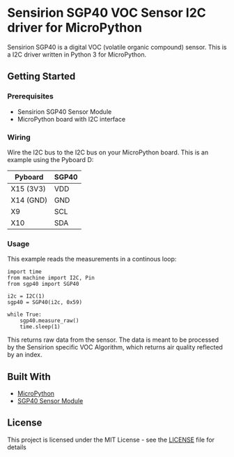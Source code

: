 # Sensirion SGP40 VOC Sensor I2C driver for MicroPython

Sensirion SGP40 is a digital VOC (volatile organic compound) sensor. This
is a I2C driver written in Python 3 for MicroPython.

## Getting Started

### Prerequisites

* Sensirion SGP40 Sensor Module
* MicroPython board with I2C interface

### Wiring

Wire the I2C bus to the I2C bus on your MicroPython board. This is an example
using the Pyboard D:

| Pyboard       | SGP40         |
| ------------- |---------------|
| X15 (3V3)     | VDD           |
| X14 (GND)     | GND           |
| X9            | SCL           |
| X10           | SDA           |

### Usage

This example reads the measurements in a continous loop:

```
import time
from machine import I2C, Pin
from sgp40 import SGP40

i2c = I2C(1)
sgp40 = SGP40(i2c, 0x59)

while True:
    sgp40.measure_raw()
    time.sleep(1)
```

This returns raw data from the sensor. The data is meant to be processed by
the Sensirion specific VOC Algorithm, which returns air quality reflected by
an index.

## Built With

* [MicroPython](http://micropython.org/)
* [SGP40 Sensor Module](https://www.sensirion.com/en/environmental-sensors/gas-sensors/sgp40/)

## License

This project is licensed under the MIT License - see the
[LICENSE](LICENSE) file for details

